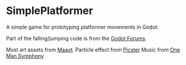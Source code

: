 # SimplePlatformer
 A simple game for prototyping platformer movements in Godot.

 Part of the falling/jumping code is from the [Godot Forums](https://godotengine.org/qa/25897/2d-platformer-how-to-control-jump-height-mario-like-jumps).

 Most art assets from [Maaot](https://maaot.itch.io/mossy-cavern).
 Particle effect from [Picster](https://www.youtube.com/watch?v=DPDPI5zDeoM)
 Music from [One Man Symphony](https://onemansymphony.bandcamp.com/)
